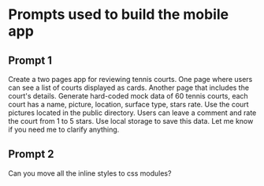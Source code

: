 # Prompts used to build the mobile app

## Prompt 1
Create a two pages app for reviewing tennis courts. 
One page where users can see a list of courts displayed as cards.
Another page that includes the court's details.
Generate hard-coded mock data of 60 tennis courts, each court has a name, picture, location, surface type, stars rate.
Use the court pictures located in the public directory.
Users can leave a comment and rate the court from 1 to 5 stars. Use local storage to save this data.
Let me know if you need me to clarify anything.

## Prompt 2
Can you move all the inline styles to css modules?